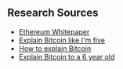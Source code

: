 ## Research Sources
* [Ethereum Whitepaper](https://github.com/ethereum/wiki/wiki/White-Paper)
* [Explain Bitcoin like I'm five](https://medium.com/@nik5ter/explain-bitcoin-like-im-five-73b4257ac833#.2w1nx9sid)
* [How to explain Bitcoin](http://www.whoishostingthis.com/blog/2014/02/17/how-to-explain-bitcoin)
* [Explain Bitcoin to a 6 year old](https://www.quora.com/How-do-you-explain-Bitcoin-to-a-6-year-old)
